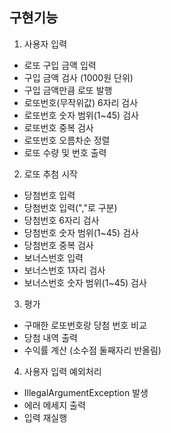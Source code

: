 ## 구현기능
1. 사용자 입력
- 로또 구입 금액 입력
- 구입 금액 검사 (1000원 단위)
- 구입 금액만큼 로또 발행
- 로또번호(무작위값) 6자리 검사
- 로또번호 숫자 범위(1~45) 검사
- 로또번호 중복 검사
- 로또번호 오름차순 정렬
- 로또 수량 및 번호 출력


2. 로또 추첨 시작
- 당첨번호 입력
- 당첨번호 입력(","로 구분)
- 당첨번호 6자리 검사
- 당첨번호 숫자 범위(1~45) 검사
- 당첨번호 중복 검사
- 보너스번호 입력
- 보너스번호 1자리 검사
- 보너스번호 숫자 범위(1~45) 검사


3. 평가
- 구매한 로또번호랑 당첨 번호 비교
- 당첨 내역 출력
- 수익률 계산 (소수점 둘째자리 반올림)


4. 사용자 입력 예외처리
- IllegalArgumentException 발생
- 에러 메세지 출력
- 입력 재실행